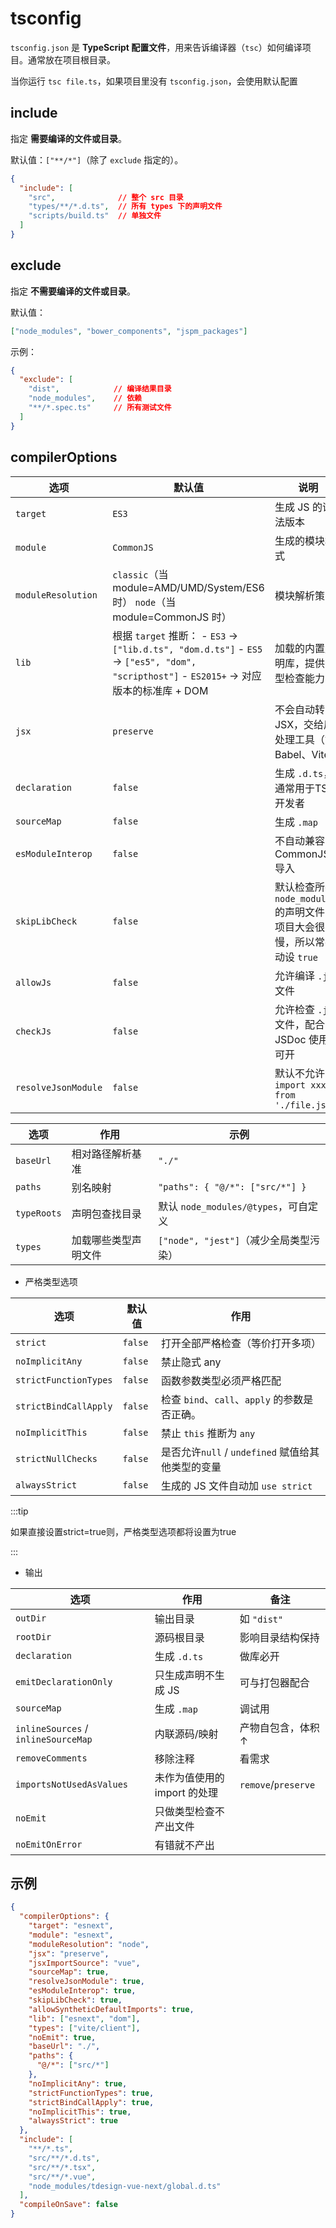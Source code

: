 # tsconfig

`tsconfig.json` 是 **TypeScript 配置文件**，用来告诉编译器（`tsc`）如何编译项目。通常放在项目根目录。

当你运行 `tsc file.ts`，如果项目里没有 `tsconfig.json`，会使用默认配置

## include

指定 **需要编译的文件或目录**。

默认值：`["**/*"]`（除了 `exclude` 指定的）。

```json
{
  "include": [
    "src",              // 整个 src 目录
    "types/**/*.d.ts",  // 所有 types 下的声明文件
    "scripts/build.ts"  // 单独文件
  ]
}

```





## exclude

指定 **不需要编译的文件或目录**。

默认值：

```json
["node_modules", "bower_components", "jspm_packages"]
```

示例：

```json
{
  "exclude": [
    "dist",            // 编译结果目录
    "node_modules",    // 依赖
    "**/*.spec.ts"     // 所有测试文件
  ]
}
```





## compilerOptions



| 选项                | 默认值                                                       | 说明                                                         |
| ------------------- | ------------------------------------------------------------ | ------------------------------------------------------------ |
| `target`            | `ES3`                                                        | 生成 JS 的语法版本                                           |
| `module`            | `CommonJS`                                                   | 生成的模块格式                                               |
| `moduleResolution`  | `classic`（当 module=AMD/UMD/System/ES6 时）  `node`（当 module=CommonJS 时） | 模块解析策略                                                 |
| `lib`               | 根据 `target` 推断： - `ES3` → `["lib.d.ts", "dom.d.ts"]`  - `ES5` → `["es5", "dom", "scripthost"]`  - `ES2015+` → 对应版本的标准库 + DOM | 加载的内置声明库，提供类型检查能力                           |
| `jsx`               | `preserve`                                                   | 不会自动转 JSX，交给后处理工具（如 Babel、Vite）             |
| `declaration`       | `false`                                                      | 生成 `.d.ts`，通常用于TS库开发者                             |
| `sourceMap`         | `false`                                                      | 生成 `.map`                                                  |
| `esModuleInterop`   | `false`                                                      | 不自动兼容 CommonJS 导入                                     |
| `skipLibCheck`      | `false`                                                      | 默认检查所有 `node_modules` 的声明文件，项目大会很慢，所以常手动设 `true` |
| `allowJs`           | `false`                                                      | 允许编译 `.js` 文件                                          |
| `checkJs`           | `false`                                                      | 允许检查 `.js` 文件，配合 JSDoc 使用时可开                   |
| `resolveJsonModule` | `false`                                                      | 默认不允许 `import xxx from './file.json'`                   |





| 选项        | 作用                 | 示例                                   |
| ----------- | -------------------- | -------------------------------------- |
| `baseUrl`   | 相对路径解析基准     | `"./"`                                 |
| `paths`     | 别名映射             | `"paths": { "@/*": ["src/*"] }`        |
| `typeRoots` | 声明包查找目录       | 默认 `node_modules/@types`，可自定义   |
| `types`     | 加载哪些类型声明文件 | `["node", "jest"]`（减少全局类型污染） |



- 严格类型选项

| 选项                  | 默认值  | 作用                                              |
| --------------------- | ------- | ------------------------------------------------- |
| `strict`              | `false` | 打开全部严格检查（等价打开多项）                  |
| `noImplicitAny`       | `false` | 禁止隐式 any                                      |
| `strictFunctionTypes` | `false` | 函数参数类型必须严格匹配                          |
| `strictBindCallApply` | `false` | 检查 `bind`、`call`、`apply` 的参数是否正确。     |
| `noImplicitThis`      | `false` | 禁止 `this` 推断为 `any`                          |
| `strictNullChecks`    | `false` | 是否允许`null` / `undefined` 赋值给其他类型的变量 |
| `alwaysStrict`        | `false` | 生成的 JS 文件自动加 `use strict`                 |

:::tip

如果直接设置strict=true则，严格类型选项都将设置为true

:::

- 输出

| 选项                                | 作用                         | 备注                |
| ----------------------------------- | ---------------------------- | ------------------- |
| `outDir`                            | 输出目录                     | 如 `"dist"`         |
| `rootDir`                           | 源码根目录                   | 影响目录结构保持    |
| `declaration`                       | 生成 `.d.ts`                 | 做库必开            |
| `emitDeclarationOnly`               | 只生成声明不生成 JS          | 可与打包器配合      |
| `sourceMap`                         | 生成 `.map`                  | 调试用              |
| `inlineSources` / `inlineSourceMap` | 内联源码/映射                | 产物自包含，体积↑   |
| `removeComments`                    | 移除注释                     | 看需求              |
| `importsNotUsedAsValues`            | 未作为值使用的 import 的处理 | `remove`/`preserve` |
| `noEmit`                            | 只做类型检查不产出文件       |                     |
| `noEmitOnError`                     | 有错就不产出                 |                     |



## 示例

```json
{
  "compilerOptions": {
    "target": "esnext",
    "module": "esnext",
    "moduleResolution": "node",
    "jsx": "preserve",
    "jsxImportSource": "vue",
    "sourceMap": true,
    "resolveJsonModule": true,
    "esModuleInterop": true,
    "skipLibCheck": true,
    "allowSyntheticDefaultImports": true,
    "lib": ["esnext", "dom"],
    "types": ["vite/client"],
    "noEmit": true,
    "baseUrl": "./",
    "paths": {
      "@/*": ["src/*"]
    },
    "noImplicitAny": true,
    "strictFunctionTypes": true,
    "strictBindCallApply": true,
    "noImplicitThis": true,
    "alwaysStrict": true
  },
  "include": [
    "**/*.ts",
    "src/**/*.d.ts",
    "src/**/*.tsx",
    "src/**/*.vue",
    "node_modules/tdesign-vue-next/global.d.ts"
  ],
  "compileOnSave": false
}
```

